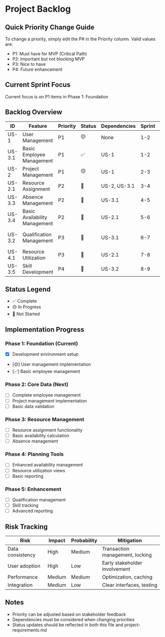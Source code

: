 # Project Backlog

## Quick Priority Change Guide
To change a priority, simply edit the P# in the Priority column. Valid values are:
- P1: Must have for MVP (Critical Path)
- P2: Important but not blocking MVP
- P3: Nice to have
- P4: Future enhancement

## Current Sprint Focus
Current focus is on P1 items in Phase 1: Foundation

## Backlog Overview

| ID | Feature | Priority | Status | Dependencies | Sprint | Notes |
|----|---------|----------|--------|--------------|--------|-------|
| US-1 | User Management | P1 | 🟡 | None | 1-2 | Auth foundation |
| US-3.1 | Basic Employee Management | P1 | ✅ | US-1 | 1-2 | Core data structure |
| US-2 | Project Management | P1 | 🟡 | US-1 | 2-3 | Basic CRUD |
| US-2.1 | Resource Assignment | P2 | 🔴 | US-2, US-3.1 | 3-4 | Resource planning core |
| US-3.3 | Absence Management | P2 | 🔴 | US-3.1 | 4-5 | Resource accuracy |
| US-3.4 | Basic Availability Management | P2 | 🔴 | US-2.1 | 5-6 | Project planning |
| US-3.2 | Qualification Management | P3 | 🔴 | US-3.1 | 6-7 | Resource planning enhancement |
| US-4.1 | Resource Utilization | P3 | 🔴 | US-2.1 | 7-8 | Planning insights |
| US-3.5 | Skill Development | P4 | 🔴 | US-3.2 | 8-9 | Career development |

## Status Legend
- ✅ Complete
- 🟡 In Progress
- 🔴 Not Started

## Implementation Progress

### Phase 1: Foundation (Current)
- [x] Development environment setup
- [🟡] User management implementation
- [✅] Basic employee management

### Phase 2: Core Data (Next)
- [ ] Complete employee management
- [ ] Project management implementation
- [ ] Basic data validation

### Phase 3: Resource Management
- [ ] Resource assignment functionality
- [ ] Basic availability calculation
- [ ] Absence management

### Phase 4: Planning Tools
- [ ] Enhanced availability management
- [ ] Resource utilization views
- [ ] Basic reporting

### Phase 5: Enhancement
- [ ] Qualification management
- [ ] Skill tracking
- [ ] Advanced reporting

## Risk Tracking

| Risk | Impact | Probability | Mitigation |
|------|---------|------------|------------|
| Data consistency | High | Medium | Transaction management, locking |
| User adoption | High | Low | Early stakeholder involvement |
| Performance | Medium | Medium | Optimization, caching |
| Integration | Medium | Low | Clear interfaces, testing |

## Notes
- Priority can be adjusted based on stakeholder feedback
- Dependencies must be considered when changing priorities
- Status updates should be reflected in both this file and project-requirements.md